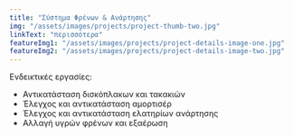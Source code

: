 ```yaml
---
title: "Σύστημα Φρένων & Ανάρτησης"
img: "/assets/images/projects/project-thumb-two.jpg"
linkText: "περισσότερα"
featureImg1: "/assets/images/projects/project-details-image-one.jpg"
featureImg2: "/assets/images/projects/project-details-image-two.jpg"
---
```

Ενδεικτικές εργασίες:

- Αντικατάσταση δισκόπλακων και τακακιών
- Έλεγχος και αντικατάσταση αμορτισέρ
- Έλεγχος και αντικατάσταση ελατηρίων ανάρτησης
- Αλλαγή υγρών φρένων και εξαέρωση